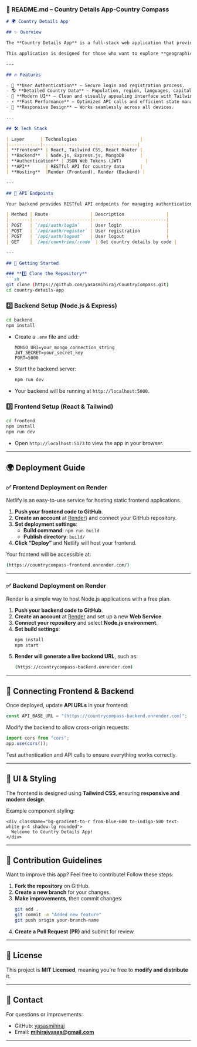 
### 📖 **README.md – Country Details App-Country Compass**
```md
# 🌍 Country Details App

## ✨ Overview

The **Country Details App** is a full-stack web application that provides detailed information about different countries. Users must log in to access country-specific data, ensuring **secure access and authentication**. 

This application is designed for those who want to explore **geographical, political, and cultural details** about countries in an interactive way. Built using modern technologies like **React, Tailwind CSS, Node.js, and Express**, it delivers a **smooth and dynamic experience**.

---

## 🔥 Features

- 🔐 **User Authentication** – Secure login and registration process.
- 🌎 **Detailed Country Data** – Population, region, languages, capital, and flags.
- 🎨 **Modern UI** – Clean and visually appealing interface with Tailwind CSS.
- ⚡ **Fast Performance** – Optimized API calls and efficient state management.
- 🚀 **Responsive Design** – Works seamlessly across all devices.

---

## 🛠️ Tech Stack

| Layer      | Technologies                        |
|------------|------------------------------------|
| **Frontend** | React, Tailwind CSS, React Router |
| **Backend**  | Node.js, Express.js, MongoDB      |
| **Authentication** | JSON Web Tokens (JWT)         |
| **API**      | RESTful API for country data      |
| **Hosting**  |Render (Frontend), Render (Backend) |

---

## 📡 API Endpoints

Your backend provides RESTful API endpoints for managing authentication and country details.

| Method | Route                | Description                |
|--------|----------------------|----------------------------|
| POST   | `/api/auth/login`    | User login                 |
| POST   | `/api/auth/register` | User registration          |
| POST   | `/api/auth/logout`   | User logout                |
| GET    | `/api/countries/:code` | Get country details by code |

---

## 🚀 Getting Started

### **1️⃣ Clone the Repository**
```sh
git clone (https://github.com/yasasmihiraj/CountryCompass.git)
cd country-details-app
```

### **2️⃣ Backend Setup (Node.js & Express)**
```sh
cd backend
npm install
```
- Create a `.env` file and add:
  ```env
  MONGO_URI=your_mongo_connection_string
  JWT_SECRET=your_secret_key
  PORT=5000
  ```
- Start the backend server:
  ```sh
  npm run dev
  ```
- Your backend will be running at `http://localhost:5000`.

### **3️⃣ Frontend Setup (React & Tailwind)**
```sh
cd frontend
npm install
npm run dev
```
- Open `http://localhost:5173` to view the app in your browser.

---

## 🌍 Deployment Guide

### ✅ **Frontend Deployment on Render**
Netlify is an easy-to-use service for hosting static frontend applications.

1. **Push your frontend code to GitHub**.
2. **Create an account** at [Render](https://countrycompass-frontend.onrender.com/)) and connect your GitHub repository.
3. **Set deployment settings**:
   - **Build command**: `npm run build`
   - **Publish directory**: `build/`
4. **Click “Deploy”** and Netlify will host your frontend.

Your frontend will be accessible at:
```sh
(https://countrycompass-frontend.onrender.com/)
```

---

### ✅ **Backend Deployment on Render**
Render is a simple way to host Node.js applications with a free plan.

1. **Push your backend code to GitHub**.
2. **Create an account** at [Render](https://render.com/) and set up a new **Web Service**.
3. **Connect your repository** and select **Node.js environment**.
4. **Set build settings**:
   ```sh
   npm install
   npm start
   ```
5. **Render will generate a live backend URL**, such as:
   ```sh
   (https://countrycompass-backend.onrender.com)
   ```

---

## 🔗 Connecting Frontend & Backend

Once deployed, update **API URLs** in your frontend:

```js
const API_BASE_URL = "(https://countrycompass-backend.onrender.com)";
```

Modify the backend to allow cross-origin requests:

```ts
import cors from "cors";
app.use(cors());
```

Test authentication and API calls to ensure everything works correctly.

---

## 🎨 UI & Styling

The frontend is designed using **Tailwind CSS**, ensuring **responsive and modern design**.

Example component styling:
```tsx
<div className="bg-gradient-to-r from-blue-600 to-indigo-500 text-white p-4 shadow-lg rounded">
  Welcome to Country Details App!
</div>
```

---

## 📝 Contribution Guidelines

Want to improve this app? Feel free to contribute! Follow these steps:

1. **Fork the repository** on GitHub.
2. **Create a new branch** for your changes.
3. **Make improvements**, then commit changes:
   ```sh
   git add .
   git commit -m "Added new feature"
   git push origin your-branch-name
   ```
4. **Create a Pull Request (PR)** and submit for review.

---

## 📜 License

This project is **MIT Licensed**, meaning you're free to **modify and distribute** it.

---

## 📩 Contact

For questions or improvements:
- GitHub: [yasasmihiraj](https://github.com/yasasmihiraj)
- Email: **mihirajyasas@gmail.com**

---

